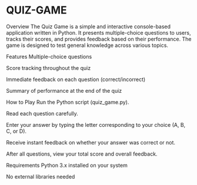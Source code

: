 # QUIZ-GAME
Overview
The Quiz Game is a simple and interactive console-based application written in Python. It presents multiple-choice questions to users, tracks their scores, and provides feedback based on their performance. The game is designed to test general knowledge across various topics.

Features
Multiple-choice questions

Score tracking throughout the quiz

Immediate feedback on each question (correct/incorrect)

Summary of performance at the end of the quiz

How to Play
Run the Python script (quiz_game.py).

Read each question carefully.

Enter your answer by typing the letter corresponding to your choice (A, B, C, or D).

Receive instant feedback on whether your answer was correct or not.

After all questions, view your total score and overall feedback.

Requirements
Python 3.x installed on your system

No external libraries needed

